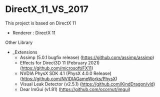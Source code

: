 # DirectX_11_VS_2017

This project is based on DirectX 11
- Renderer : DirectX 11

Other Library
- _Extensions
  - Assimp (5.0.1 bugfix release) (https://github.com/assimp/assimp)
  - Effects for Direct3D 11 (February 2021) (https://github.com/microsoft/FX11)
  - NVDIA PhysX SDK 4.1 (PhysX 4.0.0 Release) (https://github.com/NVIDIAGameWorks/PhysX)
  - Visual Leak Detector (v2.5.1) (https://github.com/KindDragon/vld)
  - Dear ImGui (v1.81) (https://github.com/ocornut/imgui)
  

